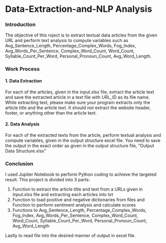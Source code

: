 # Data-Extraction-and-NLP Analysis

### Introduction
The objective of this roject is to extract textual data articles from the given URL and perform text analysis to compute variables such as Avg_Sentence_Length,	Percentage_Complex_Words,	Fog_Index,	Avg_Words_Per_Sentence,	Complex_Word_Count,	Word_Count,	Syllable_Count_Per_Word,	Personal_Pronoun_Count,	Avg_Word_Length. 

### Work Process
#### 1. Data Extraction
For each of the articles, given in the input.xlsx file, extract the article text and save the extracted article in a text file with URL_ID as its file name.
While extracting text, please make sure your program extracts only the article title and the article text. It should not extract the website header, footer, or anything other than the article text. 

#### 2. Data Analysis
For each of the extracted texts from the article, perform textual analysis and compute variables, given in the output structure excel file. You need to save the output in the exact order as given in the output structure file, “Output Data Structure.xlsx”

### Conclusion
I used Jupiter Notebook to perform Python coding to achieve the targeted result. This project is divided into 3 parts: 

1. Function to extract the article title and text from a URLs given in Input.xlxs file and extracting each articles into txt
2. Function to load positive and negative dictionaries from files and Function to perform sentiment analysis and calculate scores
3. Functions to Avg_Sentence_Length,	Percentage_Complex_Words,	Fog_Index,	Avg_Words_Per_Sentence,	Complex_Word_Count,	Word_Count,	Syllable_Count_Per_Word,	Personal_Pronoun_Count,	Avg_Word_Length

Lastly to read file into the desired manner of output in excel file.
